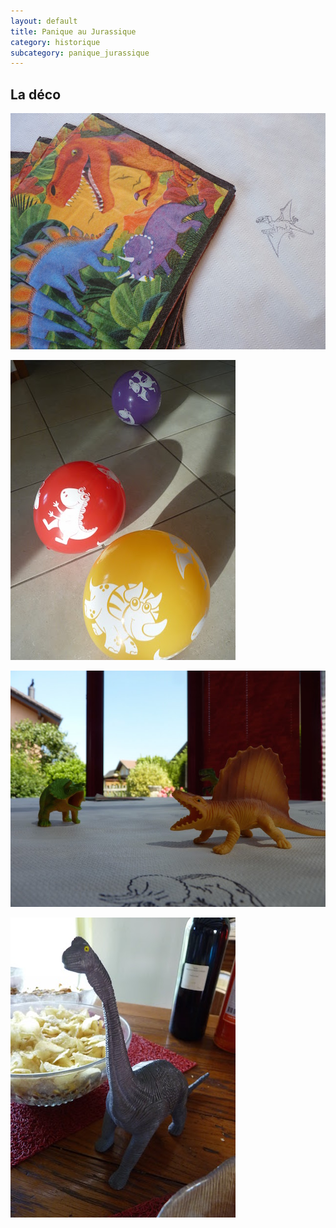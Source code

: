 ```yaml
---
layout: default
title: Panique au Jurassique
category: historique
subcategory: panique_jurassique
---
```


## La déco

![serviette](/assets/images/pages/P1100009.JPG)

![ballons](/assets/images/pages/P1100011.JPG)

![dinos](/assets/images/pages/P1100019.JPG)

![dino](/assets/images/pages/P1100020.JPG)
